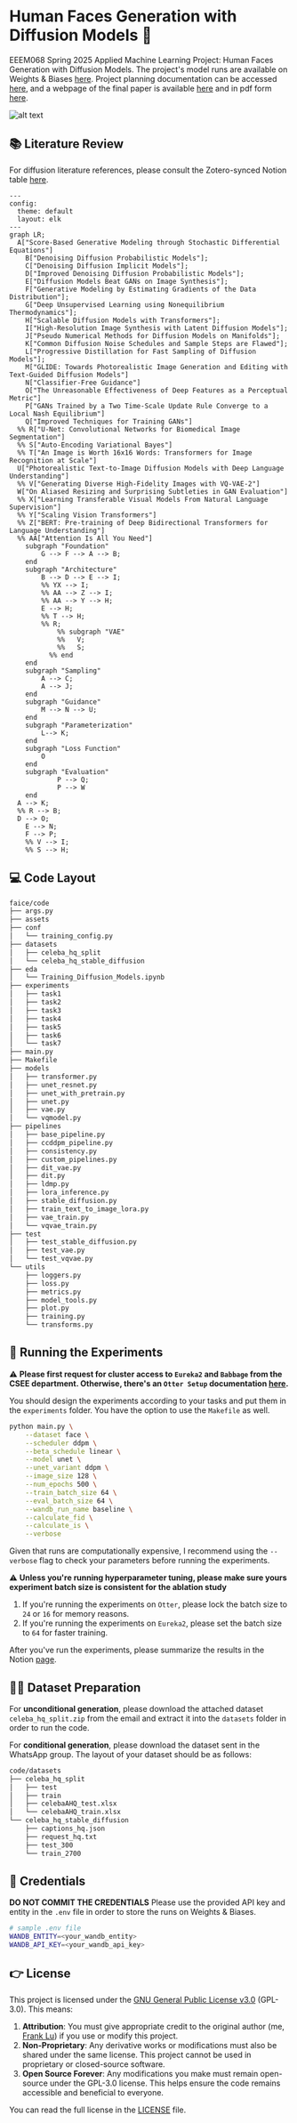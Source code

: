 # Human Faces Generation with Diffusion Models 🫥
EEEM068 Spring 2025 Applied Machine Learning Project: Human Faces Generation with Diffusion Models. The project's model runs are available on Weights & Biases [here](https://wandb.ai/frankcholula/faice). Project planning documentation can be accessed [here](https://frankcholula.notion.site/faice?pvs=4), and a webpage of the final paper is available [here](https://frankcholula.notion.site/diffusion-paper?pvs=4) and in pdf form [here](code/papers/difusion_paper.pdf).

![alt text](assets/finetuned_stable_diffusion.png)
## 📚 Literature Review

For diffusion literature references, please consult the Zotero-synced Notion table [here](https://frankcholula.notion.site/diffusion-literature?v=1e03b40fbcd5806da3c9000c8c33c842&pvs=4).
```mermaid
---
config:
  theme: default
  layout: elk
---
graph LR;
  A["Score-Based Generative Modeling through Stochastic Differential Equations"]
	B["Denoising Diffusion Probabilistic Models"];
	C["Denoising Diffusion Implicit Models"];
	D["Improved Denoising Diffusion Probabilistic Models"];
	E["Diffusion Models Beat GANs on Image Synthesis"];
	F["Generative Modeling by Estimating Gradients of the Data Distribution"];
	G["Deep Unsupervised Learning using Nonequilibrium Thermodynamics"];
	H["Scalable Diffusion Models with Transformers"];
	I["High-Resolution Image Synthesis with Latent Diffusion Models"];
	J["Pseudo Numerical Methods for Diffusion Models on Manifolds"];
	K["Common Diffusion Noise Schedules and Sample Steps are Flawed"];
	L["Progressive Distillation for Fast Sampling of Diffusion Models"];
	M["GLIDE: Towards Photorealistic Image Generation and Editing with Text-Guided Diffusion Models"]
	N["Classifier-Free Guidance"]
	O["The Unreasonable Effectiveness of Deep Features as a Perceptual Metric"]
	P["GANs Trained by a Two Time-Scale Update Rule Converge to a Local Nash Equilibrium"]
	Q["Improved Techniques for Training GANs"]
  %% R["U-Net: Convolutional Networks for Biomedical Image Segmentation"]
  %% S["Auto-Encoding Variational Bayes"]
  %% T["An Image is Worth 16x16 Words: Transformers for Image Recognition at Scale"]
  U["Photorealistic Text-to-Image Diffusion Models with Deep Language Understanding"]
  %% V["Generating Diverse High-Fidelity Images with VQ-VAE-2"]
  W["On Aliased Resizing and Surprising Subtleties in GAN Evaluation"]
  %% X["Learning Transferable Visual Models From Natural Language Supervision"]
  %% Y["Scaling Vision Transformers"]
  %% Z["BERT: Pre-training of Deep Bidirectional Transformers for Language Understanding"]
  %% AA["Attention Is All You Need"]
	subgraph "Foundation"
		G --> F --> A --> B;
	end
	subgraph "Architecture"
		B --> D --> E --> I;
		%% YX --> I;
		%% AA --> Z --> I;
		%% AA --> Y --> H;
		E --> H;
		%% T --> H;
		%% R;
			%% subgraph "VAE"
			%%   V;
			%%   S;
		  %% end
	end
	subgraph "Sampling"
		A --> C;
		A --> J;
	end
	subgraph "Guidance"
		M --> N --> U;
	end 
	subgraph "Parameterization"
		L--> K;
	end
	subgraph "Loss Function"
		O
	end
	subgraph "Evaluation"
			P --> Q;
			P --> W
	end
  A --> K;
  %% R --> B;
  D --> O;
	E --> N;
	F --> P;
	%% V --> I;
	%% S --> H;

```
## 💻 Code Layout
```bash
faice/code
├── args.py
├── assets
├── conf
│   └── training_config.py
├── datasets
│   ├── celeba_hq_split
│   └── celeba_hq_stable_diffusion
├── eda
│   └── Training_Diffusion_Models.ipynb
├── experiments
│   ├── task1
│   ├── task2
│   ├── task3
│   ├── task4
│   ├── task5
│   ├── task6
│   └── task7
├── main.py
├── Makefile
├── models
│   ├── transformer.py
│   ├── unet_resnet.py
│   ├── unet_with_pretrain.py
│   ├── unet.py
│   ├── vae.py
│   └── vqmodel.py
├── pipelines
│   ├── base_pipeline.py
│   ├── ccddpm_pipeline.py
│   ├── consistency.py
│   ├── custom_pipelines.py
│   ├── dit_vae.py
│   ├── dit.py
│   ├── ldmp.py
│   ├── lora_inference.py
│   ├── stable_diffusion.py
│   ├── train_text_to_image_lora.py
│   ├── vae_train.py
│   └── vqvae_train.py
├── test
│   ├── test_stable_diffusion.py
│   ├── test_vae.py
│   └── test_vqvae.py
└── utils
    ├── loggers.py
    ├── loss.py
    ├── metrics.py
    ├── model_tools.py
    ├── plot.py
    ├── training.py
    └── transforms.py
```

## 🧪 Running the Experiments
⚠️ **Please first request for cluster access to `Eureka2` and `Babbage` from the CSEE department. Otherwise, there's an `Otter Setup` documentation [here](https://frankcholula.notion.site/otter-setup?pvs=4).**

You should design the experiments according to your tasks and put them in the  `experiments` folder. You have the option to use the `Makefile` as well. 
```bash
python main.py \
    --dataset face \
    --scheduler ddpm \
    --beta_schedule linear \
    --model unet \
    --unet_variant ddpm \
    --image_size 128 \
    --num_epochs 500 \
    --train_batch_size 64 \
    --eval_batch_size 64 \
    --wandb_run_name baseline \
    --calculate_fid \
    --calculate_is \
    --verbose
```
Given that runs are computationally expensive, I recommend using the `--verbose` flag to check your parameters before running the experiments.

⚠️ **Unless you're running hyperparameter tuning, please make sure yours experiment batch size is consistent for the ablation study**
1. If you're running the experiments on `Otter`, please lock the batch size to `24` or `16` for memory reasons. 
2. If you're running the experiments on `Eureka2`, please set the batch size to `64` for faster training.

After you've run the experiments, please summarize the results in the Notion [page](https://frankcholula.notion.site/faice?pvs=4).

## 🧑‍🍳 Dataset Preparation
For **unconditional generation**, please download the attached dataset `celeba_hq_split.zip` from the email and extract it into the `datasets` folder in order to run the code.

For **conditional generation**, please download the dataset sent in the WhatsApp group. The layout of your dataset should be as follows:
```bash
code/datasets
├── celeba_hq_split
│   ├── test
│   ├── train
│   ├── celebaAHQ_test.xlsx
│   └── celebaAHQ_train.xlsx
└── celeba_hq_stable_diffusion
    ├── captions_hq.json
    ├── request_hq.txt
    ├── test_300
    └── train_2700
```


## 🚨 Credentials
 **DO NOT COMMIT THE CREDENTIALS**
Please use the provided API key and entity in the `.env` file in order to store the runs on Weights & Biases.
```bash
# sample .env file
WANDB_ENTITY=<your_wandb_entity>
WANDB_API_KEY=<your_wandb_api_key>
```

## 👉 License
This project is licensed under the [GNU General Public License v3.0](https://www.gnu.org/licenses/gpl-3.0.en.html) (GPL-3.0). This means:
1.	**Attribution**: You must give appropriate credit to the original author (me, [Frank Lu](https://frankcholula.notion.site/)) if you use or modify this project.
2.	**Non-Proprietary**: Any derivative works or modifications must also be shared under the same license. This project cannot be used in proprietary or closed-source software.
3.	**Open Source Forever**: Any modifications you make must remain open-source under the GPL-3.0 license. This helps ensure the code remains accessible and beneficial to everyone.

You can read the full license in the [LICENSE](LICENSE) file.